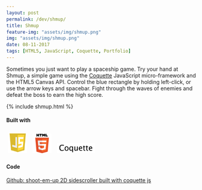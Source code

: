 ```yaml
---
layout: post
permalink: /dev/shmup/
title: Shmup
feature-img: "assets/img/shmup.png"
img: "assets/img/shmup.png"
date: 08-11-2017
tags: [HTML5, JavaScript, Coquette, Portfolio]
---
```


Sometimes you just want to play a spaceship game. Try your hand at Shmup, a simple game using the [Coquette][coquette] JavaScript micro-framework and the HTML5 Canvas API. Control the blue rectangle by holding left-click, or use the arrow keys and spacebar. Fight through the waves of enemies and defeat the boss to earn the high score.

{% include shmup.html %}


#### Built with

<img src="/assets/img/javascript.png" alt="Javascript" style="width: 10%; padding: 5px;"/>
<img src="/assets/img/html5-logo.png" alt="HTML5" style="width: 10%; padding: 5px;"/>
<img src="/assets/img/coquette-logo.png" alt="Coquette" style="width: 20%; padding: 5px;"/>

#### Code

[Github: shoot-em-up 2D sidescroller built with coquette js][github-shmup]

[shmup]: http://andrewmontes.com/shmup/
[coquette]: http://coquette.maryrosecook.com/
[github-shmup]: https://github.com/andrewmontes87/asteroids